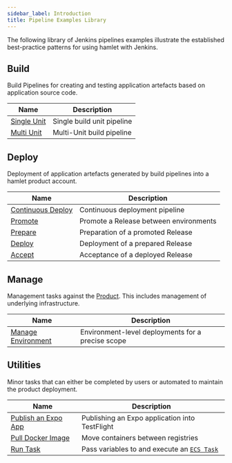 ```yaml
---
sidebar_label: Introduction
title: Pipeline Examples Library
---
```


The following library of Jenkins pipelines examples illustrate the established best-practice patterns for using hamlet with Jenkins.

## Build

Build Pipelines for creating and testing application artefacts based on application source code.

| Name | Description |
|------|-------------|
| [Single Unit](examples/build/single)     | Single build unit pipeline |
| [Multi Unit](examples/build/multiunit)   | Multi-Unit build pipeline |

## Deploy

Deployment of application artefacts generated by build pipelines into a hamlet product account.

| Name | Description |
|------|-------------|
| [Continuous Deploy](examples/deploy/continuous-deploy) | Continuous deployment pipeline |
| [Promote](examples/deploy/promote-release) | Promote a Release between environments |
| [Prepare](examples/deploy/prepare-release) | Preparation of a promoted Release |
| [Deploy](examples/deploy/deploy-release) | Deployment of a prepared Release |
| [Accept](examples/deploy/accept-release) | Acceptance of a deployed Release|

## Manage

Management tasks against the [Product](../../../../in-depth/foundations/terminology#product). This includes management of underlying infrastructure.

| Name | Description |
|------|-------------|
| [Manage Environment](examples/manage/environment) | Environment-level deployments for a precise scope |

## Utilities

Minor tasks that can either be completed by users or automated to maintain the product deployment.

| Name | Description |
|------|-------------|
| [Publish an Expo App](examples/utils/publish-expo-app) | Publishing an Expo application into TestFlight |
| [Pull Docker Image](examples/utils/pull-image) | Move containers between registries |
| [Run Task](examples/utils/run-task) | Pass variables to and execute an [`ECS Task`](/reference?type=component&instance=task) |
